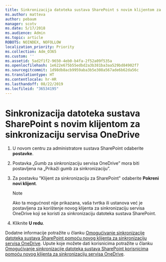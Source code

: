 ```yaml
---
title: Sinkronizacija datoteka sustava SharePoint s novim klijentom za sinkronizaciju servisa OneDrive
ms.author: matteva
author: pebaum
manager: scotv
ms.date: 5/17/2018
ms.audience: Admin
ms.topic: article
ROBOTS: NOINDEX, NOFOLLOW
localization_priority: Priority
ms.collection: Adm_O365
ms.custom: ''
ms.assetid: 5ad2f1f2-9650-4eb0-b4fa-2f52a09f535a
ms.openlocfilehash: 1e622e675b55edbd2a3b381ba3aa529bd84902f7
ms.sourcegitcommit: 1d98db8acb9959aba3b5e308a567ade6b62da56c
ms.translationtype: HT
ms.contentlocale: hr-HR
ms.lasthandoff: 08/22/2019
ms.locfileid: "36534195"
---
```

# <a name="sync-sharepoint-files-with-the-new-onedrive-sync-client"></a>Sinkronizacija datoteka sustava SharePoint s novim klijentom za sinkronizaciju servisa OneDrive

1. U novom centru za administratore sustava SharePoint odaberite **postavke**.
    
2. Postavka „Gumb za sinkronizaciju servisa OneDrive” mora biti postavljena na „Prikaži gumb za sinkronizaciju”.
    
3. Za postavku "Klijent za sinkronizaciju za SharePoint" odaberite **Pokreni novi klijent**.
    
    > [!NOTE]
    > Ako ta mogućnost nije prikazana, vaša tvrtka ili ustanova već je postavljena za korištenje novog klijenta za sinkronizaciju servisa OneDrive koji se koristi za sinkronizaciju datoteka sustava SharePoint. 
  
4. Kliknite **U redu**.
    
Dodatne informacije potražite u članku [Omogućivanje sinkronizacije datoteka sustava SharePoint pomoću novog klijenta za sinkronizaciju servisa OneDrive](https://go.microsoft.com/fwlink/?linkid=866433). Upute koje možete dati korisnicima potražite u članku [Omogućivanje sinkronizacije datoteka sustava SharePoint korisnicima pomoću novog klijenta za sinkronizaciju servisa OneDrive](https://go.microsoft.com/fwlink/?linkid=866427).
  

